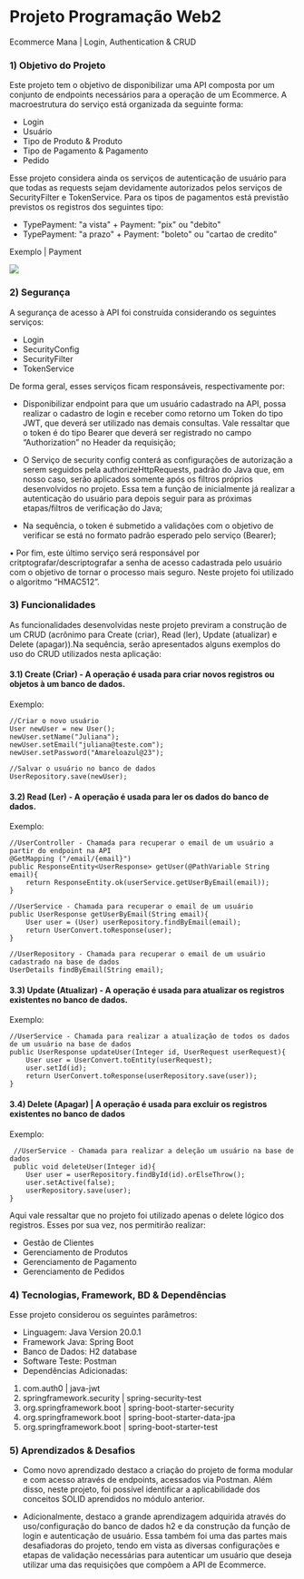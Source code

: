 # Projeto Programação Web2
Ecommerce Mana | Login, Authentication & CRUD

### 1)	Objetivo do Projeto
Este projeto tem o objetivo de disponibilizar uma API composta por um conjunto de endpoints necessários para a operação de um Ecommerce. A macroestrutura do serviço está organizada da seguinte forma:

* Login
* Usuário
* Tipo de Produto & Produto
* Tipo de Pagamento & Pagamento 
* Pedido

Esse projeto considera ainda os serviços de autenticação de usuário para que todas as requests sejam devidamente autorizados pelos serviços de SecurityFilter e TokenService.
Para os tipos de pagamentos está previstão previstos os registros dos seguintes tipo:
* TypePayment: "a vista" + Payment: "pix" ou "debito"
* TypePayment: "a prazo" + Payment: "boleto" ou "cartao de credito"

Exemplo | Payment

<img src="C:\Users\lucia\Downloads\Curso BTG - Java\Payment.jpg">



### 2)	Segurança
A segurança de acesso à API foi construída considerando os seguintes serviços:
* Login
* SecurityConfig
* SecurityFilter
* TokenService

De forma geral, esses serviços ficam responsáveis, respectivamente por: 

* Disponibilizar endpoint para que um usuário cadastrado na API, possa realizar o cadastro de login e receber como retorno um Token do tipo JWT, que deverá ser utilizado nas demais consultas. Vale ressaltar que o token é do tipo Bearer que deverá ser registrado no campo “Authorization” no Header da requisição;

* O Serviço de security config conterá as configurações de autorização a serem seguidos pela authorizeHttpRequests, padrão do Java que, em nosso caso, serão aplicados somente após os filtros próprios desenvolvidos no projeto. Essa tem a função de inicialmente já realizar a autenticação do usuário para depois seguir para as próximas etapas/filtros de verificação do Java;

* Na sequência, o token é submetido a validações com o objetivo de verificar se está no formato padrão esperado pelo serviço (Bearer);

•	Por fim, este último serviço será responsável por critptografar/descriptografar a senha de acesso cadastrada pelo usuário com o objetivo de tornar o processo mais seguro. Neste projeto foi utilizado o algoritmo “HMAC512”.


### 3)	Funcionalidades

As funcionalidades desenvolvidas neste projeto previram a construção de um CRUD (acrônimo para Create (criar), Read (ler), Update (atualizar) e Delete (apagar)).Na sequência, serão apresentados alguns exemplos do uso do CRUD utilizados nesta aplicação:

#### 3.1)	Create (Criar) - A operação é usada para criar novos registros ou objetos à um banco de dados. 
Exemplo:

    //Criar o novo usuário
    User newUser = new User();
    newUser.setName("Juliana");
    newUser.setEmail("juliana@teste.com");
    newUser.setPassword("Amareloazul@23");

    //Salvar o usuário no banco de dados
    UserRepository.save(newUser);

#### 3.2)	Read (Ler) - A operação é usada para ler os dados do banco de dados.
Exemplo:

    //UserController - Chamada para recuperar o email de um usuário a partir do endpoint na API
    @GetMapping ("/email/{email}")
    public ResponseEntity<UserResponse> getUser(@PathVariable String email){
        return ResponseEntity.ok(userService.getUserByEmail(email));
    }

    //UserService - Chamada para recuperar o email de um usuário 
    public UserResponse getUserByEmail(String email){
        User user = (User) userRepository.findByEmail(email);
        return UserConvert.toResponse(user);
    }

    //UserRepository - Chamada para recuperar o email de um usuário cadastrado na base de dados
    UserDetails findByEmail(String email);





#### 3.3)	Update (Atualizar) - A operação é usada para atualizar os registros existentes no banco de dados.
Exemplo:

    //UserService - Chamada para realizar a atualização de todos os dados de um usuário na base de dados
    public UserResponse updateUser(Integer id, UserRequest userRequest){
        User user = UserConvert.toEntity(userRequest);
        user.setId(id);
        return UserConvert.toResponse(userRepository.save(user));
    }
    
#### 3.4)	Delete (Apagar) | A operação é usada para excluir os registros existentes no banco de dados
Exemplo:

     //UserService - Chamada para realizar a deleção um usuário na base de dados
     public void deleteUser(Integer id){
        User user = userRepository.findById(id).orElseThrow();
        user.setActive(false);
        userRepository.save(user);
    }

Aqui vale ressaltar que no projeto foi utilizado apenas o delete lógico dos registros.
Esses por sua vez, nos permitirão realizar: 

* Gestão de Clientes
* Gerenciamento de Produtos
* Gerenciamento de Pagamento
* Gerenciamento de Pedidos




### 4)	Tecnologias, Framework, BD & Dependências 

Esse projeto considerou os seguintes parâmetros:

* Linguagem: Java Version 20.0.1
* Framework Java: Spring Boot
* Banco de Dados: H2 database
* Software Teste: Postman
* Dependências Adicionadas:

1. com.auth0 | java-jwt
2. springframework.security | spring-security-test
3. org.springframework.boot | spring-boot-starter-security
4. org.springframework.boot | spring-boot-starter-data-jpa
5. org.springframework.boot | spring-boot-starter-test


### 5)	Aprendizados & Desafios

* Como novo aprendizado destaco a criação do projeto de forma modular e com acesso através de endpoints, acessados via Postman. Além disso, neste projeto, foi possível identificar a aplicabilidade dos conceitos SOLID aprendidos no módulo anterior.

* Adicionalmente, destaco a grande aprendizagem adquirida através do uso/configuração do banco de dados h2 e da construção da função de login e autenticação de usuário. Essa também foi uma das partes mais desafiadoras do projeto, tendo em vista as diversas configurações e etapas de validação necessárias para autenticar um usuário que deseja utilizar uma das requisições que compõem a API de Ecommerce.


 
